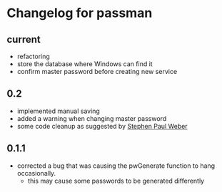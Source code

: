 # Changelog for passman

## current

- refactoring
- store the database where Windows can find it
- confirm master password before creating new service

## 0.2

- implemented manual saving
- added a warning when changing master password
- some code cleanup as suggested by [Stephen Paul Weber](https://github.com/singpolyma)

## 0.1.1

- corrected a bug that was causing the pwGenerate function to hang occasionally.
  - this may cause some passwords to be generated differently
